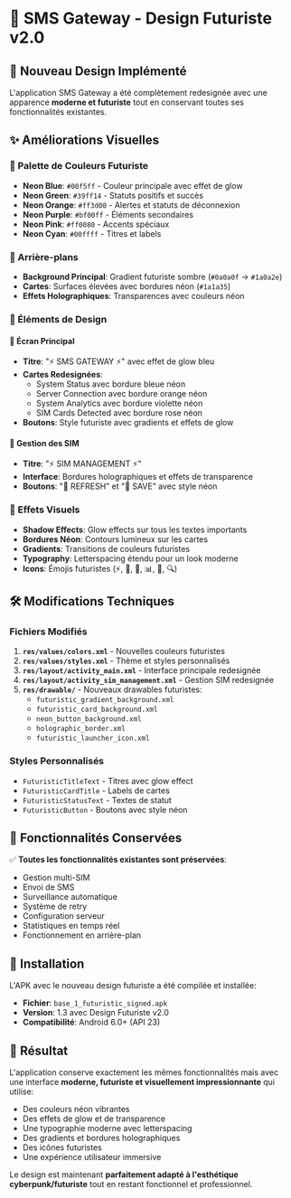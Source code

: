 # 🚀 SMS Gateway - Design Futuriste v2.0

## 🎨 Nouveau Design Implémenté

L'application SMS Gateway a été complètement redesignée avec une apparence **moderne et futuriste** tout en conservant toutes ses fonctionnalités existantes.

## ✨ Améliorations Visuelles

### 🌈 Palette de Couleurs Futuriste
- **Neon Blue**: `#00f5ff` - Couleur principale avec effet de glow
- **Neon Green**: `#39ff14` - Statuts positifs et succès
- **Neon Orange**: `#ff3d00` - Alertes et statuts de déconnexion
- **Neon Purple**: `#bf00ff` - Éléments secondaires
- **Neon Pink**: `#ff0080` - Accents spéciaux
- **Neon Cyan**: `#00ffff` - Titres et labels

### 🌌 Arrière-plans
- **Background Principal**: Gradient futuriste sombre (`#0a0a0f` → `#1a0a2e`)
- **Cartes**: Surfaces élevées avec bordures néon (`#1a1a35`)
- **Effets Holographiques**: Transparences avec couleurs néon

### 🎯 Éléments de Design

#### 📱 Écran Principal
- **Titre**: "⚡ SMS GATEWAY ⚡" avec effet de glow bleu
- **Cartes Redesignées**:
  - System Status avec bordure bleue néon
  - Server Connection avec bordure orange néon
  - System Analytics avec bordure violette néon
  - SIM Cards Detected avec bordure rose néon
- **Boutons**: Style futuriste avec gradients et effets de glow

#### 🔧 Gestion des SIM
- **Titre**: "⚡ SIM MANAGEMENT ⚡" 
- **Interface**: Bordures holographiques et effets de transparence
- **Boutons**: "🔄 REFRESH" et "💾 SAVE" avec style néon

### 🎨 Effets Visuels
- **Shadow Effects**: Glow effects sur tous les textes importants
- **Bordures Néon**: Contours lumineux sur les cartes
- **Gradients**: Transitions de couleurs futuristes
- **Typography**: Letterspacing étendu pour un look moderne
- **Icons**: Émojis futuristes (⚡, 🔄, 💾, 📊, 📡, 🔍)

## 🛠️ Modifications Techniques

### Fichiers Modifiés
1. **`res/values/colors.xml`** - Nouvelles couleurs futuristes
2. **`res/values/styles.xml`** - Thème et styles personnalisés
3. **`res/layout/activity_main.xml`** - Interface principale redesignée
4. **`res/layout/activity_sim_management.xml`** - Gestion SIM redesignée
5. **`res/drawable/`** - Nouveaux drawables futuristes:
   - `futuristic_gradient_background.xml`
   - `futuristic_card_background.xml`
   - `neon_button_background.xml`
   - `holographic_border.xml`
   - `futuristic_launcher_icon.xml`

### Styles Personnalisés
- `FuturisticTitleText` - Titres avec glow effect
- `FuturisticCardTitle` - Labels de cartes
- `FuturisticStatusText` - Textes de statut
- `FuturisticButton` - Boutons avec style néon

## 🚀 Fonctionnalités Conservées

✅ **Toutes les fonctionnalités existantes sont préservées**:
- Gestion multi-SIM
- Envoi de SMS
- Surveillance automatique
- Système de retry
- Configuration serveur
- Statistiques en temps réel
- Fonctionnement en arrière-plan

## 📱 Installation

L'APK avec le nouveau design futuriste a été compilée et installée:
- **Fichier**: `base_1_futuristic_signed.apk`
- **Version**: 1.3 avec Design Futuriste v2.0
- **Compatibilité**: Android 6.0+ (API 23)

## 🎯 Résultat

L'application conserve exactement les mêmes fonctionnalités mais avec une interface **moderne, futuriste et visuellement impressionnante** qui utilise:
- Des couleurs néon vibrantes
- Des effets de glow et de transparence
- Une typographie moderne avec letterspacing
- Des gradients et bordures holographiques
- Des icônes futuristes
- Une expérience utilisateur immersive

Le design est maintenant **parfaitement adapté à l'esthétique cyberpunk/futuriste** tout en restant fonctionnel et professionnel.
